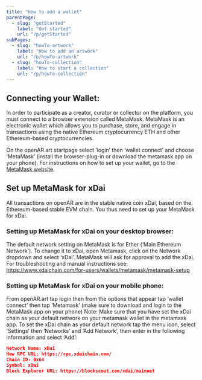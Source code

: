 ```yaml
---
title: "How to add a wallet"
parentPage: 
  - slug: "getStarted"
    label: "Get started"
    url: "/p/getStarted"
subPages:
  - slug: "howTo-artwork"
    label: "How to add an artwork"
    url: "/p/howTo-artwork"
  - slug: "howTo-collection"
    label: "How to start a collection"
    url: "/p/howTo-collection"
---
```


## Connecting your Wallet: 
In order to participate as a creator, curator or collector on the platform, you must connect to a browser extension called MetaMask. MetaMask is an electronic wallet which allows you to purchase, store, and engage in transactions using the native Ethereum cryptocurrency ETH and other Ethereum-based cryptocurrencies. 

On the openAR.art startpage select ‘login’ then ‘wallet connect’ and choose ‘MetaMask’ (install the browser-plug-in or download the metamask app on your phone). For instructions on how to set up your wallet, go to the [MetaMask website](https://metamask.zendesk.com/hc/en-us).

## Set up MetaMask for xDai

All transactions on openAR are in the stable native coin xDai, based on the Ethereum-based stable EVM chain. You thus need to set up your MetaMask for xDai.

### Setting up MetaMask for xDai on your desktop browser:

The default network setting on MetaMask is for Ether (‘Main Ethereum Network’). To change it to xDai, open Metamask, click on the Network dropdown and select ‘xDai’. MetaMask will ask for approval to add the xDai.
For troubleshooting and manual instructions see: [https://www.xdaichain.com/for-users/wallets/metamask/metamask-setup ](https://www.xdaichain.com/for-users/wallets/metamask/metamask-setup )

### Setting up MetaMask for xDai on your mobile phone: 
From openAR.art tap login then from the options that appear tap ‘wallet connect’ then tap ‘Metamask’ (make sure to download and login to the MetaMask app on your phone)
Note: Make sure that you have set the xDai chain as your default network on your metamask wallet in the metamask app. To set the xDai chain as your default network tap the menu icon, select ‘Settings’ then ‘Networks’ and ‘Add Network’, then enter in the following information and select ‘Add’:


``` json
Network Name: xDai
New RPC URL: https://rpc.xdaichain.com/
Chain ID: 0x64
Symbol: xDai
Block Explorer URL: https://blockscout.com/xdai/mainnet
```
